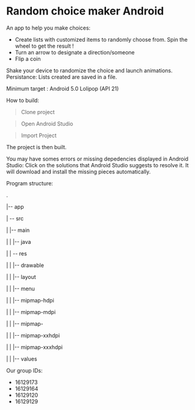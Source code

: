 # Random choice maker Android

An app to help you make choices:
- Create lists with customized items to randomly choose from. Spin the wheel to get the result !
- Turn an arrow to designate a direction/someone
- Flip a coin

Shake your device to randomize the choice and launch animations.
Persistance: Lists created are saved in a file.

Minimum target : Android 5.0 Lolipop (API 21)

How to build: 

>Clone project

>Open Android Studio

>Import Project

The project is then built.

You may have somes errors or missing depedencies displayed in Android Studio:
Click on the solutions that Android Studio suggests to resolve it. It will download and install the missing pieces automatically. 


Program structure:

.

|-- app

|   -- src

|       |-- main

|       |   |-- java

|       |   -- res

|       |       |-- drawable

|       |       |-- layout

|       |       |-- menu

|       |       |-- mipmap-hdpi

|       |       |-- mipmap-mdpi

|       |       |-- mipmap-

|       |       |-- mipmap-xxhdpi

|       |       |-- mipmap-xxxhdpi

|       |       |-- values


Our group IDs:

-	16129173
-	16129164
-	16129120
-	16129129
